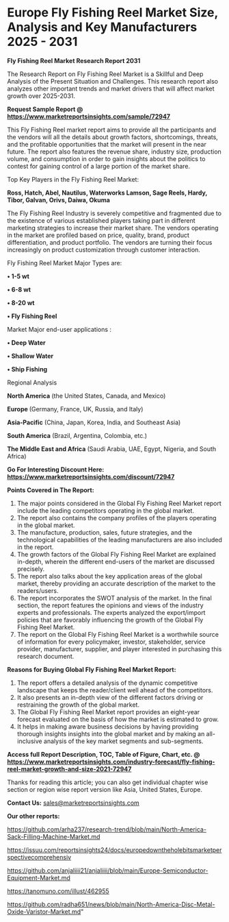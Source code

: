 # Europe Fly Fishing Reel Market Size, Analysis and Key Manufacturers 2025 - 2031

<strong>Fly Fishing Reel Market Research Report 2031</strong>

The Research Report on Fly Fishing Reel Market is a Skillful and Deep Analysis of the Present Situation and Challenges. This research report also analyzes other important trends and market drivers that will affect market growth over 2025-2031.

<strong>Request Sample Report @ <a href=https://www.marketreportsinsights.com/sample/72947>https://www.marketreportsinsights.com/sample/72947</a></strong>

This Fly Fishing Reel market report aims to provide all the participants and the vendors will all the details about growth factors, shortcomings, threats, and the profitable opportunities that the market will present in the near future. The report also features the revenue share, industry size, production volume, and consumption in order to gain insights about the politics to contest for gaining control of a large portion of the market share.

Top Key Players in the Fly Fishing Reel Market:

<strong>Ross, Hatch, Abel, Nautilus, Waterworks Lamson, Sage Reels, Hardy, Tibor, Galvan, Orivs, Daiwa, Okuma</strong>

The Fly Fishing Reel Industry is severely competitive and fragmented due to the existence of various established players taking part in different marketing strategies to increase their market share. The vendors operating in the market are profiled based on price, quality, brand, product differentiation, and product portfolio. The vendors are turning their focus increasingly on product customization through customer interaction.

Fly Fishing Reel Market Major Types are:

<strong>• 1-5 wt

• 6-8 wt

• 8-20 wt

• Fly Fishing Reel</strong>

Market Major end-user applications :

<strong>• Deep Water

• Shallow Water

• Ship Fishing</strong>

Regional Analysis

</u><strong><b>North America</b></strong> (the United States, Canada, and Mexico)

<strong><b>Europe </b></strong>(Germany, France, UK, Russia, and Italy)

<strong><b>Asia-Pacific</b></strong> (China, Japan, Korea, India, and Southeast Asia)

<strong><b>South America</b></strong> (Brazil, Argentina, Colombia, etc.)

<strong><b>The Middle East and Africa</b></strong> (Saudi Arabia, UAE, Egypt, Nigeria, and South Africa)

<strong>Go For Interesting Discount Here: <a href=https://www.marketreportsinsights.com/discount/72947>https://www.marketreportsinsights.com/discount/72947</a></strong>

<strong>Points Covered in The Report:</strong>
<ol>
  <li>The major points considered in the Global Fly Fishing Reel Market report include the leading competitors operating in the global market.</li>
  <li>The report also contains the company profiles of the players operating in the global market.</li>
  <li>The manufacture, production, sales, future strategies, and the technological capabilities of the leading manufacturers are also included in the report.</li>
  <li>The growth factors of the Global Fly Fishing Reel Market are explained in-depth, wherein the different end-users of the market are discussed precisely.</li>
  <li>The report also talks about the key application areas of the global market, thereby providing an accurate description of the market to the readers/users.</li>
  <li>The report incorporates the SWOT analysis of the market. In the final section, the report features the opinions and views of the industry experts and professionals. The experts analyzed the export/import policies that are favorably influencing the growth of the Global Fly Fishing Reel Market.</li>
  <li>The report on the Global Fly Fishing Reel Market is a worthwhile source of information for every policymaker, investor, stakeholder, service provider, manufacturer, supplier, and player interested in purchasing this research document.</li>
</ol>
<strong>Reasons for Buying Global Fly Fishing Reel Market Report:</strong>

<ol>
  <li>The report offers a detailed analysis of the dynamic competitive landscape that keeps the reader/client well ahead of the competitors.</li>
  <li>It also presents an in-depth view of the different factors driving or restraining the growth of the global market.</li>
  <li>The Global Fly Fishing Reel Market report provides an eight-year forecast evaluated on the basis of how the market is estimated to grow.</li>
  <li>It helps in making aware business decisions by having providing thorough insights insights into the global market and by making an all-inclusive analysis of the key market segments and sub-segments.</li>
</ol>
<strong>Access full Report Description, TOC, Table of Figure, Chart, etc. @ <a href=https://www.marketreportsinsights.com/industry-forecast/fly-fishing-reel-market-growth-and-size-2021-72947>https://www.marketreportsinsights.com/industry-forecast/fly-fishing-reel-market-growth-and-size-2021-72947</a></strong>


Thanks for reading this article; you can also get individual chapter wise section or region wise report version like Asia, United States, Europe.

<strong>Contact Us:</strong>
sales@marketreportsinsights.com

<strong>Our other reports:</strong>

<a href=https://github.com/arha237/research-trend/blob/main/North-America-Sack-Filling-Machine-Market.md>https://github.com/arha237/research-trend/blob/main/North-America-Sack-Filling-Machine-Market.md</a>

<a href=https://issuu.com/reportsinsights24/docs/europedowntheholebitsmarketperspectivecomprehensiv>https://issuu.com/reportsinsights24/docs/europedowntheholebitsmarketperspectivecomprehensiv</a>

<a href=https://github.com/anjaliiii21/anjaliiii/blob/main/Europe-Semiconductor-Equipment-Market.md>https://github.com/anjaliiii21/anjaliiii/blob/main/Europe-Semiconductor-Equipment-Market.md</a>

<a href=https://tanomuno.com/illust/462955>https://tanomuno.com/illust/462955</a>

<a href=https://github.com/radha651/news/blob/main/North-America-Disc-Metal-Oxide-Varistor-Market.md>https://github.com/radha651/news/blob/main/North-America-Disc-Metal-Oxide-Varistor-Market.md</a>"
